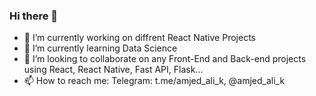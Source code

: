 ### Hi there 👋

- 🔭 I’m currently working on diffrent React Native Projects
- 🌱 I’m currently learning Data Science
- 👯 I’m looking to collaborate on any Front-End and Back-end projects using React, React Native, Fast API, Flask...
- 📫 How to reach me: Telegram: t.me/amjed_ali_k, @amjed_ali_k
<!--
**amjed-ali-k/amjed-ali-k** is a ✨ _special_ ✨ repository because its `README.md` (this file) appears on your GitHub profile.

Here are some ideas to get you started:

- 🔭 I’m currently working on ...
- 🌱 I’m currently learning ...
- 👯 I’m looking to collaborate on ...
- 🤔 I’m looking for help with ...
- 💬 Ask me about ...
- 📫 How to reach me: ...
- 😄 Pronouns: ...
- ⚡ Fun fact: ...
-->

